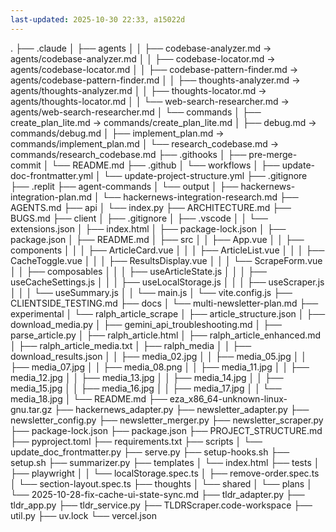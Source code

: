 ```yaml
---
last-updated: 2025-10-30 22:33, a15022d
---
```


.
├── .claude
│   ├── agents
│   │   ├── codebase-analyzer.md -> agents/codebase-analyzer.md
│   │   ├── codebase-locator.md -> agents/codebase-locator.md
│   │   ├── codebase-pattern-finder.md -> agents/codebase-pattern-finder.md
│   │   ├── thoughts-analyzer.md -> agents/thoughts-analyzer.md
│   │   ├── thoughts-locator.md -> agents/thoughts-locator.md
│   │   └── web-search-researcher.md -> agents/web-search-researcher.md
│   └── commands
│       ├── create_plan_lite.md -> commands/create_plan_lite.md
│       ├── debug.md -> commands/debug.md
│       ├── implement_plan.md -> commands/implement_plan.md
│       └── research_codebase.md -> commands/research_codebase.md
├── .githooks
│   ├── pre-merge-commit
│   └── README.md
├── .github
│   └── workflows
│       ├── update-doc-frontmatter.yml
│       └── update-project-structure.yml
├── .gitignore
├── .replit
├── agent-commands
│   └── output
│       ├── hackernews-integration-plan.md
│       └── hackernews-integration-research.md
├── AGENTS.md
├── api
│   └── index.py
├── ARCHITECTURE.md
├── BUGS.md
├── client
│   ├── .gitignore
│   ├── .vscode
│   │   └── extensions.json
│   ├── index.html
│   ├── package-lock.json
│   ├── package.json
│   ├── README.md
│   ├── src
│   │   ├── App.vue
│   │   ├── components
│   │   │   ├── ArticleCard.vue
│   │   │   ├── ArticleList.vue
│   │   │   ├── CacheToggle.vue
│   │   │   ├── ResultsDisplay.vue
│   │   │   └── ScrapeForm.vue
│   │   ├── composables
│   │   │   ├── useArticleState.js
│   │   │   ├── useCacheSettings.js
│   │   │   ├── useLocalStorage.js
│   │   │   ├── useScraper.js
│   │   │   └── useSummary.js
│   │   └── main.js
│   └── vite.config.js
├── CLIENTSIDE_TESTING.md
├── docs
│   └── multi-newsletter-plan.md
├── experimental
│   └── ralph_article_scrape
│       ├── article_structure.json
│       ├── download_media.py
│       ├── gemini_api_troubleshooting.md
│       ├── parse_article.py
│       ├── ralph_article.html
│       ├── ralph_article_enhanced.md
│       ├── ralph_article_media.txt
│       ├── ralph_media
│       │   ├── download_results.json
│       │   ├── media_02.jpg
│       │   ├── media_05.jpg
│       │   ├── media_07.jpg
│       │   ├── media_08.png
│       │   ├── media_11.jpg
│       │   ├── media_12.jpg
│       │   ├── media_13.jpg
│       │   ├── media_14.jpg
│       │   ├── media_15.jpg
│       │   ├── media_16.jpg
│       │   ├── media_17.jpg
│       │   └── media_18.jpg
│       └── README.md
├── eza_x86_64-unknown-linux-gnu.tar.gz
├── hackernews_adapter.py
├── newsletter_adapter.py
├── newsletter_config.py
├── newsletter_merger.py
├── newsletter_scraper.py
├── package-lock.json
├── package.json
├── PROJECT_STRUCTURE.md
├── pyproject.toml
├── requirements.txt
├── scripts
│   └── update_doc_frontmatter.py
├── serve.py
├── setup-hooks.sh
├── setup.sh
├── summarizer.py
├── templates
│   └── index.html
├── tests
│   ├── playwright
│   │   └── localStorage.spec.ts
│   ├── remove-order.spec.ts
│   └── section-layout.spec.ts
├── thoughts
│   └── shared
│       └── plans
│           └── 2025-10-28-fix-cache-ui-state-sync.md
├── tldr_adapter.py
├── tldr_app.py
├── tldr_service.py
├── TLDRScraper.code-workspace
├── util.py
├── uv.lock
└── vercel.json
